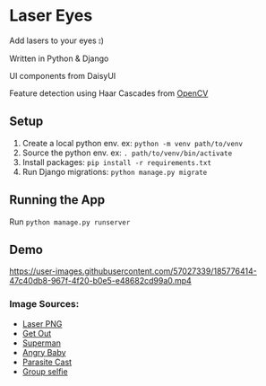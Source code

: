 # Laser Eyes

Add lasers to your eyes ⦂)

Written in Python & Django

UI components from DaisyUI

Feature detection using Haar Cascades from [OpenCV](https://docs.opencv.org/4.x/d6/d00/tutorial_py_root.html)

## Setup

1. Create a local python env. ex: `python -m venv path/to/venv`
2. Source the python env. ex: `. path/to/venv/bin/activate`
3. Install packages: `pip install -r requirements.txt`
4. Run Django migrations: `python manage.py migrate`

## Running the App

Run `python manage.py runserver`

## Demo

https://user-images.githubusercontent.com/57027339/185776414-47c40db8-967f-4f20-b0e5-e48682cd99a0.mp4

### Image Sources:

- [Laser PNG](https://www.nicepng.com/ourpic/u2a9o0i1a9o0i1a9_laser-eyes-meme-maker-glowing-eyes-png-lens/)
- [Get Out](https://www.allocine.fr/film/fichefilm-241160/photos/detail/?cmediafile=21403984)
- [Superman](https://www.gamesradar.com/henry-cavill-superman-rumors-sdcc/)
- [Angry Baby](https://knowyourmeme.com/memes/crazy-mean-baby)
- [Parasite Cast](https://www.refinery29.com/en-us/2020/02/9387100/park-so-dam-parasite-tv-shows-netflix-cinderella)
- [Group selfie](https://www.freepik.com/premium-photo/group-diverse-friends-taking-selfie-beach_4401348.htm)